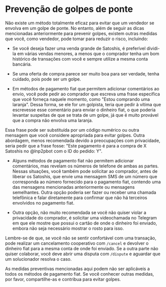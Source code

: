 # Prevenção de golpes de ponte

Não existe um método totalmente eficaz para evitar que um vendedor se envolva em um golpe de ponte. No entanto, além de seguir as dicas mencionadas anteriormente para prevenir golpes, existem outras medidas que você, como vendedor, pode tomar para reduzir o risco, incluindo:

- Se você deseja fazer uma venda grande de Satoshis, é preferível dividi-la em várias vendas menores, a menos que o comprador tenha um bom histórico de transações com você e sempre utilize a mesma conta bancária.

- Se uma oferta de compra parece ser muito boa para ser verdade, tenha cuidado, pois pode ser um golpe.

- Em métodos de pagamento fiat que permitem adicionar comentários ao envio, você pode pedir ao comprador que escreva uma frase específica que você forneça naquele momento, como "Estou comprando uma laranja". Dessa forma, se ele for um golpista, teria que pedir à vítima que escrevesse esse comentário para enviar o dinheiro fiat, o que poderia levantar suspeitas de que se trata de um golpe, já que é muito provável que a compra não envolva uma laranja.

Essa frase pode ser substituída por um código numérico ou outra mensagem que você considere apropriada para evitar golpes. Outra abordagem, menos recomendada devido a preocupações com privacidade, seria pedir que a frase fosse: "Este pagamento é para a compra de X Satoshis no @lnp2pbot com o ID do pedido: Y".

- Alguns métodos de pagamento fiat não permitem adicionar comentários, mas revelam os números de telefone de ambas as partes. Nessas situações, você também pode solicitar ao comprador, antes de liberar os Satoshis, que envie uma mensagem SMS de um número que corresponda ao número fornecido para o pagamento fiat, contendo uma das mensagens mencionadas anteriormente ou mensagens semelhantes. Outra opção poderia ser fazer ou receber uma chamada telefônica e falar diretamente para confirmar que não há terceiros envolvidos no pagamento fiat.

- Outra opção, não muito recomendada se você não quiser violar a privacidade do comprador, é solicitar uma videochamada no Telegram em que ele mostre que possui o cartão de onde o dinheiro foi enviado, embora não seja necessário mostrar o rosto para isso.

Lembre-se de que, se você não se sentir confortável com uma transação, pode realizar um cancelamento cooperativo com `/cancel` e devolver o dinheiro fiat para a mesma conta de onde foi enviado. Se a outra parte não quiser colaborar, você deve abrir uma disputa com `/dispute` e aguardar que um solucionador resolva o caso.

As medidas preventivas mencionadas aqui podem não ser aplicáveis a todos os métodos de pagamento fiat. Se você conhecer outras medidas, por favor, compartilhe-as e contribua para evitar golpes.
